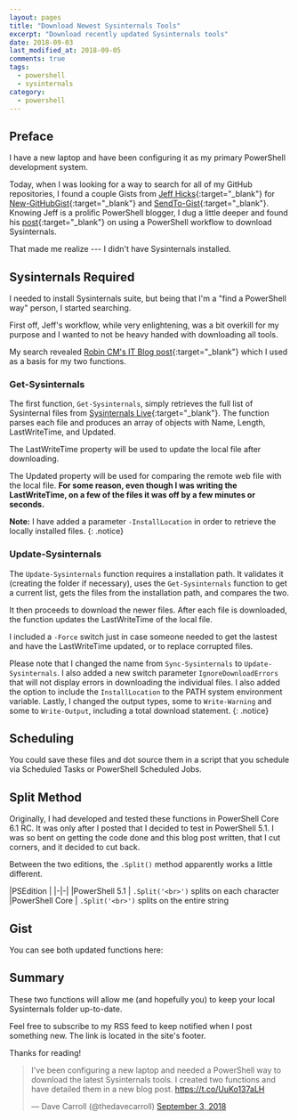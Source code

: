 ```yaml
---
layout: pages
title: "Download Newest Sysinternals Tools"
excerpt: "Download recently updated Sysinternals tools"
date: 2018-09-03
last_modified_at: 2018-09-05
comments: true
tags:
  - powershell
  - sysinternals
category:
  - powershell
---
```


## Preface

I have a new laptop and have been configuring it as my primary PowerShell development system.

Today, when I was looking for a way to search for all of my GitHub repositories, I found a couple Gists from
[Jeff Hicks](https://jdhitsolutions.com/blog/){:target="_blank"} for
[New-GitHubGist](https://gist.github.com/jdhitsolutions/06cb62bf3eb4f0a1f7d82ed39b1e56ca){:target="_blank"} and
[SendTo-Gist](https://gist.github.com/jdhitsolutions/345a6b8e4c47440df5fb1dbcb987cb3e){:target="_blank"}. Knowing Jeff
is a prolific PowerShell blogger, I dug a little deeper and found his
[post](http://jdhitsolutions.com/blog/powershell/4895/friday-fun-a-sysinternals-powershell-workflow/){:target="_blank"}
on using a PowerShell workflow to download Sysinternals.

That made me realize --- I didn't have Sysinternals installed.

## Sysinternals Required

I needed to install Sysinternals suite, but being that I'm a "find a PowerShell way" person, I started searching.

First off, Jeff's workflow, while very enlightening, was a bit overkill for my purpose and I wanted to not be heavy
handed with downloading all tools.

My search revealed
[Robin CM's IT Blog post](https://rcmtech.wordpress.com/2017/01/10/get-or-update-sysinternals-tools-with-powershell/){:target="_blank"}
which I used as a basis for my two functions.

### Get-Sysinternals

The first function, `Get-Sysinternals`, simply retrieves the full list of Sysinternal files from
[Sysinternals Live](https://live.sysinternals.com){:target="_blank"}. The function parses each file and produces an array
of objects with Name, Length, LastWriteTime, and Updated.

The LastWriteTime property will be used to update the local file after downloading.

The Updated property will be used for comparing the remote web file with the local file.
__For some reason, even though I was writing the LastWriteTime, on a few of the files it was off by a few minutes or seconds.__

**Note:** I have added a parameter `-InstallLocation` in order to retrieve the locally installed files.
{: .notice}

### Update-Sysinternals

The `Update-Sysinternals` function requires a installation path. It validates it (creating the folder if necessary), uses the
`Get-Sysinternals` function to get a current list, gets the files from the installation path, and compares the two.

It then proceeds to download the newer files. After each file is downloaded, the function updates the LastWriteTime of
the local file.

I included a `-Force` switch just in case someone needed to get the lastest and have the LastWriteTime updated, or to replace
corrupted files.

Please note that I changed the name from `Sync-Sysinternals` to `Update-Sysinternals`. I also added a new switch parameter
`IgnoreDownloadErrors` that will not display errors in downloading the individual files.
I also added the option to include the `InstallLocation` to the PATH system environment variable. Lastly, I changed the
output types, some to `Write-Warning` and some to `Write-Output`, including a total download statement.
{: .notice}

## Scheduling

You could save these files and dot source them in a script that you schedule via Scheduled Tasks or PowerShell Scheduled
Jobs.

## Split Method

Originally, I had developed and tested these functions in PowerShell Core 6.1 RC. It was only after I posted that I
decided to test in PowerShell 5.1. I was so bent on getting the code done and this blog post written, that I cut corners,
and it decided to cut back.

Between the two editions, the `.Split()` method apparently works a little different.

|PSEdition |
|-|-|
|PowerShell 5.1 | `.Split('<br>')` splits on each character
|PowerShell Core | `.Split('<br>')` splits on the entire string

## Gist

You can see both updated functions here:

<script src="https://gist.github.com/thedavecarroll/85873332f0d326cd800a040aa408dbbb.js"></script>

## Summary

These two functions will allow me (and hopefully you) to keep your local Sysinternals folder up-to-date.

Feel free to subscribe to my RSS feed to keep notified when I post something new. The link is located in the site's footer.

Thanks for reading!

<blockquote class="twitter-tweet" data-cards="hidden" data-lang="en"><p lang="en" dir="ltr">I&#39;ve been configuring a new laptop and needed a PowerShell way to download the latest Sysinternals tools. I created two functions and have detailed them in a new blog post. <a href="https://t.co/UuKo137aLH">https://t.co/UuKo137aLH</a></p>&mdash; Dave Carroll (@thedavecarroll) <a href="https://twitter.com/thedavecarroll/status/1036752418732756992?ref_src=twsrc%5Etfw">September 3, 2018</a></blockquote>
<script async src="https://platform.twitter.com/widgets.js" charset="utf-8"></script>